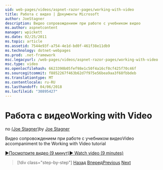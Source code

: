 ```yaml
---
uid: web-pages/videos/aspnet-razor-pages/working-with-video
title: Работа с видео | Документы Microsoft
author: JoeStagner
description: Видео сопровождением при работе с учебником видео
ms.author: aspnetcontent
manager: wpickett
ms.date: 02/25/2011
ms.topic: article
ms.assetid: 7544e93f-a754-4e1d-bd0f-461f38e11db9
ms.technology: dotnet-webpages
ms.prod: .net-framework
msc.legacyurl: /web-pages/videos/aspnet-razor-pages/working-with-video
msc.type: video
ms.openlocfilehash: 6623390b05fef98e1c50f4a16cf0cf425f70c46f
ms.sourcegitcommit: f8852267f463b62d7f975e56bea9aa3f68fbbdeb
ms.translationtype: MT
ms.contentlocale: ru-RU
ms.lasthandoff: 04/06/2018
ms.locfileid: "30895427"
---
```

<a name="working-with-video"></a><span data-ttu-id="0a3b2-103">Работа с видео</span><span class="sxs-lookup"><span data-stu-id="0a3b2-103">Working with Video</span></span>
====================
<span data-ttu-id="0a3b2-104">по [(Joe Stagner)](https://github.com/JoeStagner)</span><span class="sxs-lookup"><span data-stu-id="0a3b2-104">by [Joe Stagner](https://github.com/JoeStagner)</span></span>

<span data-ttu-id="0a3b2-105">Видео сопровождением при работе с учебником видео</span><span class="sxs-lookup"><span data-stu-id="0a3b2-105">Video accompaniment to the Working with Video tutorial</span></span>

[<span data-ttu-id="0a3b2-106">&#9654;Посмотрите видео (9 минут)</span><span class="sxs-lookup"><span data-stu-id="0a3b2-106">&#9654; Watch video (9 minutes)</span></span>](https://channel9.msdn.com/Blogs/ASP-NET-Site-Videos/working-with-video)

> [!div class="step-by-step"]
> <span data-ttu-id="0a3b2-107">[Назад](working-with-images.md)
> [Вперед](adding-email-to-your-web-site.md)</span><span class="sxs-lookup"><span data-stu-id="0a3b2-107">[Previous](working-with-images.md)
[Next](adding-email-to-your-web-site.md)</span></span>
